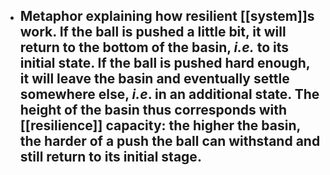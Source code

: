 - Metaphor explaining how resilient [[system]]s work. If the ball is pushed a little bit, it will return to the bottom of the basin, _i.e._ to its initial state. If the ball is pushed hard enough, it will leave the basin and eventually settle somewhere else, _i.e_. in an additional state. The height of the basin thus corresponds with [[resilience]] capacity: the higher the basin, the harder of a push the ball can withstand and still return to its initial stage.
	-